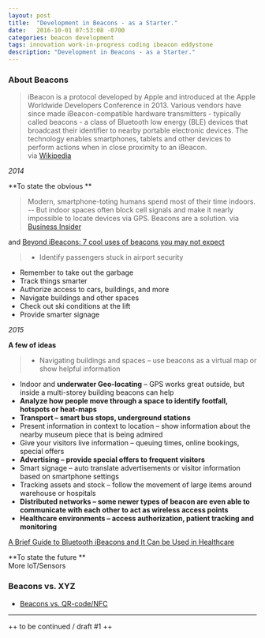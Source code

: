 ```yaml
---
layout: post
title:  "Development in Beacons - as a Starter."
date:   2016-10-01 07:53:08 -0700
categories: beacon development 
tags: innovation work-in-progress coding ibeacon eddystone 
description: "Development in Beacons - as a Starter."
---
```


### About Beacons  
> iBeacon is a protocol developed by Apple and introduced at the Apple Worldwide Developers Conference in 2013. Various vendors have since made iBeacon-compatible hardware transmitters - typically called beacons - a class of Bluetooth low energy (BLE) devices that broadcast their identifier to nearby portable electronic devices. The technology enables smartphones, tablets and other devices to perform actions when in close proximity to an iBeacon.  
via [Wikipedia](http://tiny.cc/8d0efy)<!--more-->

_2014_  

**To state the obvious **  

> Modern, smartphone-toting humans spend most of their time indoors. -- But indoor spaces often block cell signals and make it nearly impossible to locate devices via GPS. Beacons are a solution. 
via [Business Insider](http://tiny.cc/mh0efy)

and [Beyond iBeacons: 7 cool uses of beacons you may not expect](http://www.infoworld.com/article/2606357/mobile-technology/160948-7-cool-uses-of-beacons-you-may-not-expect.html)

> * Identify passengers stuck in airport security
* Remember to take out the garbage
* Track things smarter
* Authorize access to cars, buildings, and more
* Navigate buildings and other spaces
* Check out ski conditions at the lift
* Provide smarter signage

_2015_  

<!--
> Location based technologies driven by mobile are fast gaining traction in healthcare and can be harnessed for a host of functions like, keeping tabs on devices, assets and patients. iBeacon technology is among the most effective and efficient solutions that can be deployed in the healthcare space today for a wide variety of location based applications.  
via [How Beacons can Revolutionise Healthcare](http://sumo.ly/kFmh)
-->

**A few of ideas**  

> * Navigating buildings and spaces – use beacons as a virtual map or show helpful information
* Indoor and **underwater Geo-locating** – GPS works great outside, but inside a multi-storey building beacons can help
* **Analyze how people move through a space to identify footfall, hotspots or heat-maps**
* **Transport – smart bus stops, underground stations**
* Present information in context to location – show information about the nearby museum piece that is being admired
* Give your visitors live information – queuing times, online bookings, special offers
* **Advertising – provide special offers to frequent visitors**
* Smart signage – auto translate advertisements or visitor information based on smartphone settings
* Tracking assets and stock – follow the movement of large items around warehouse or hospitals
* **Distributed networks – some newer types of beacon are even able to communicate with each other to act as wireless access points**
* **Healthcare environments – access authorization, patient tracking and monitoring**  

[A Brief Guide to Bluetooth iBeacons and It Can be Used in Healthcare](http://www.noobpreneur.com/2015/08/13/a-brief-guide-to-bluetooth-ibeacons-and-it-can-be-used-in-healthcare/)

**To state the future **  
More IoT/Sensors


### Beacons vs. XYZ

* [Beacons vs. QR-code/NFC](http://www.smartinfobroker.com/index.php/en/basics/beacons-vs-qr-code-nfc)

_____
++ to be continued / draft #1 ++
